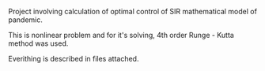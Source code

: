 Project involving calculation of optimal control of SIR mathematical model of pandemic. 

This is nonlinear problem and for it's solving, 4th order Runge - Kutta method was used.

Everithing is described in files attached.

